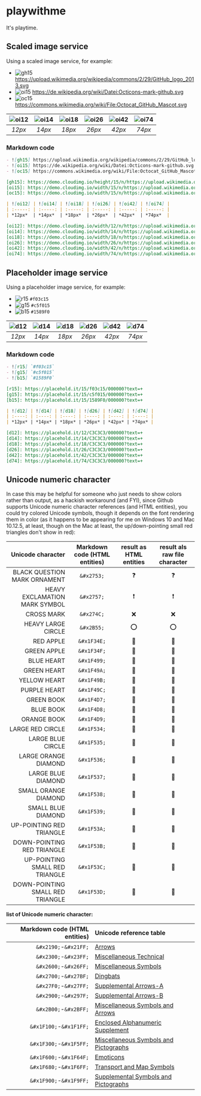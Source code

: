 # playwithme

It's playtime.

## Scaled image service

Using a scaled image service, for example:

- ![gh15] https://upload.wikimedia.org/wikipedia/commons/2/29/GitHub_logo_2013.svg
- ![oi15] https://de.wikipedia.org/wiki/Datei:Octicons-mark-github.svg
- ![oc15] https://commons.wikimedia.org/wiki/File:Octocat_GitHub_Mascot.svg

[gh15]: https://demo.cloudimg.io/height/15/n/https://upload.wikimedia.org/wikipedia/commons/2/29/GitHub_logo_2013.svg
[oi15]: https://demo.cloudimg.io/width/15/n/https://upload.wikimedia.org/wikipedia/commons/9/91/Octicons-mark-github.svg
[oc15]: https://demo.cloudimg.io/width/15/n/https://upload.wikimedia.org/wikipedia/commons/f/f6/Octocat_GitHub_Mascot.svg

| ![oi12] | ![oi14] | ![oi18] | ![oi26] | ![oi42] | ![oi74] |
| :-----: | :-----: | :-----: | :-----: | :-----: | :-----: |
| *12px*  | *14px*  | *18px*  | *26px*  | *42px*  | *74px*  |

[oi12]: https://demo.cloudimg.io/width/12/n/https://upload.wikimedia.org/wikipedia/commons/9/91/Octicons-mark-github.svg
[oi14]: https://demo.cloudimg.io/width/14/n/https://upload.wikimedia.org/wikipedia/commons/9/91/Octicons-mark-github.svg
[oi18]: https://demo.cloudimg.io/width/18/n/https://upload.wikimedia.org/wikipedia/commons/9/91/Octicons-mark-github.svg
[oi26]: https://demo.cloudimg.io/width/26/n/https://upload.wikimedia.org/wikipedia/commons/9/91/Octicons-mark-github.svg
[oi42]: https://demo.cloudimg.io/width/42/n/https://upload.wikimedia.org/wikipedia/commons/9/91/Octicons-mark-github.svg
[oi74]: https://demo.cloudimg.io/width/74/n/https://upload.wikimedia.org/wikipedia/commons/9/91/Octicons-mark-github.svg

### Markdown code

```markdown
- ![gh15] https://upload.wikimedia.org/wikipedia/commons/2/29/GitHub_logo_2013.svg
- ![oi15] https://de.wikipedia.org/wiki/Datei:Octicons-mark-github.svg
- ![oc15] https://commons.wikimedia.org/wiki/File:Octocat_GitHub_Mascot.svg

[gh15]: https://demo.cloudimg.io/height/15/n/https://upload.wikimedia.org/wikipedia/commons/2/29/GitHub_logo_2013.svg
[oi15]: https://demo.cloudimg.io/width/15/n/https://upload.wikimedia.org/wikipedia/commons/9/91/Octicons-mark-github.svg
[oc15]: https://demo.cloudimg.io/width/15/n/https://upload.wikimedia.org/wikipedia/commons/f/f6/Octocat_GitHub_Mascot.svg

| ![oi12] | ![oi14] | ![oi18] | ![oi26] | ![oi42] | ![oi74] |
| :-----: | :-----: | :-----: | :-----: | :-----: | :-----: |
| *12px*  | *14px*  | *18px*  | *26px*  | *42px*  | *74px*  |

[oi12]: https://demo.cloudimg.io/width/12/n/https://upload.wikimedia.org/wikipedia/commons/9/91/Octicons-mark-github.svg
[oi14]: https://demo.cloudimg.io/width/14/n/https://upload.wikimedia.org/wikipedia/commons/9/91/Octicons-mark-github.svg
[oi18]: https://demo.cloudimg.io/width/18/n/https://upload.wikimedia.org/wikipedia/commons/9/91/Octicons-mark-github.svg
[oi26]: https://demo.cloudimg.io/width/26/n/https://upload.wikimedia.org/wikipedia/commons/9/91/Octicons-mark-github.svg
[oi42]: https://demo.cloudimg.io/width/42/n/https://upload.wikimedia.org/wikipedia/commons/9/91/Octicons-mark-github.svg
[oi74]: https://demo.cloudimg.io/width/74/n/https://upload.wikimedia.org/wikipedia/commons/9/91/Octicons-mark-github.svg
```

## Placeholder image service

Using a placeholder image service, for example:

- ![r15] `#f03c15`
- ![g15] `#c5f015`
- ![b15] `#1589F0`

[r15]: https://placehold.it/15/f03c15/000000?text=+
[g15]: https://placehold.it/15/c5f015/000000?text=+
[b15]: https://placehold.it/15/1589F0/000000?text=+

| ![d12] | ![d14] | ![d18] | ![d26] | ![d42] | ![d74] |
| :----: | :----: | :----: | :----: | :----: | :----: |
| *12px* | *14px* | *18px* | *26px* | *42px* | *74px* |

[d12]: https://placehold.it/12/C3C3C3/000000?text=+
[d14]: https://placehold.it/14/C3C3C3/000000?text=+
[d18]: https://placehold.it/18/C3C3C3/000000?text=+
[d26]: https://placehold.it/26/C3C3C3/000000?text=+
[d42]: https://placehold.it/42/C3C3C3/000000?text=+
[d74]: https://placehold.it/74/C3C3C3/000000?text=+

### Markdown code

```markdown
- ![r15] `#f03c15`
- ![g15] `#c5f015`
- ![b15] `#1589F0`

[r15]: https://placehold.it/15/f03c15/000000?text=+
[g15]: https://placehold.it/15/c5f015/000000?text=+
[b15]: https://placehold.it/15/1589F0/000000?text=+

| ![d12] | ![d14] | ![d18] | ![d26] | ![d42] | ![d74] |
| :----: | :----: | :----: | :----: | :----: | :----: |
| *12px* | *14px* | *18px* | *26px* | *42px* | *74px* |

[d12]: https://placehold.it/12/C3C3C3/000000?text=+
[d14]: https://placehold.it/14/C3C3C3/000000?text=+
[d18]: https://placehold.it/18/C3C3C3/000000?text=+
[d26]: https://placehold.it/26/C3C3C3/000000?text=+
[d42]: https://placehold.it/42/C3C3C3/000000?text=+
[d74]: https://placehold.it/74/C3C3C3/000000?text=+
```

## Unicode numeric character

In case this may be helpful for someone who just needs to show colors
rather than output, as a hackish workaround (and FYI), since Github
supports Unicode numeric character references (and HTML entities),
you could try colored Unicode symbols, though it depends on the font
rendering them in color (as it happens to be appearing for me on
Windows 10 and Mac 10.12.5, at least, though on the Mac at least,
the up/down-pointing small red triangles don't show in red):

| Unicode character | Markdown code (HTML entities) | result as HTML entities | result als raw file character |
| ----------------: | :---------------------------: | :---------------------: | :---------------------------: |
| BLACK QUESTION MARK ORNAMENT |         `&#x2753;` | &#x2753;                | ❓ |
| HEAVY EXCLAMATION MARK SYMBOL |        `&#x2757;` | &#x2757;                | ❗ |
| CROSS MARK |                           `&#x274C;` | &#x274C;                | ❌ |
| HEAVY LARGE CIRCLE |                   `&#x2B55;` | &#x2B55;                | ⭕ |
| RED APPLE |                           `&#x1F34E;` | &#x1F34E;               | 🍎 |
| GREEN APPLE |                         `&#x1F34F;` | &#x1F34F;               | 🍏 |
| BLUE HEART |                          `&#x1F499;` | &#x1F499;               | 💙 |
| GREEN HEART |                         `&#x1F49A;` | &#x1F49A;               | 💚 |
| YELLOW HEART |                        `&#x1F49B;` | &#x1F49B;               | 💛 |
| PURPLE HEART |                        `&#x1F49C;` | &#x1F49C;               | 💜 |
| GREEN BOOK |                          `&#x1F4D7;` | &#x1F4D7;               | 📗 |
| BLUE BOOK |                           `&#x1F4D8;` | &#x1F4D8;               | 📘 |
| ORANGE BOOK |                         `&#x1F4D9;` | &#x1F4D9;               | 📙 |
| LARGE RED CIRCLE |                    `&#x1F534;` | &#x1F534;               | 🔴 |
| LARGE BLUE CIRCLE |                   `&#x1F535;` | &#x1F535;               | 🔵 |
| LARGE ORANGE DIAMOND |                `&#x1F536;` | &#x1F536;               | 🔶 |
| LARGE BLUE DIAMOND |                  `&#x1F537;` | &#x1F537;               | 🔷 |
| SMALL ORANGE DIAMOND |                `&#x1F538;` | &#x1F538;               | 🔸 |
| SMALL BLUE DIAMOND |                  `&#x1F539;` | &#x1F539;               | 🔹 |
| UP-POINTING RED TRIANGLE |            `&#x1F53A;` | &#x1F53A;               | 🔺 |
| DOWN-POINTING RED TRIANGLE |          `&#x1F53B;` | &#x1F53B;               | 🔻 |
| UP-POINTING SMALL RED TRIANGLE |      `&#x1F53C;` | &#x1F53C;               | 🔼 |
| DOWN-POINTING SMALL RED TRIANGLE |    `&#x1F53D;` | &#x1F53D;               | 🔽 |

**list of Unicode numeric character:**

| Markdown code (HTML entities) | Unicode reference table                 |
| ----------------------------: | :-------------------------------------- |
| `&#x2190;`-`&#x21FF;`   | [Arrows][arrows] |
| `&#x2300;`-`&#x23FF;`   | [Miscellaneous Technical][miscellaneous_technical] |
| `&#x2600;`-`&#x26FF;`   | [Miscellaneous Symbols][miscellaneous_symbols] |
| `&#x2700;`-`&#x27BF;`   | [Dingbats][dingbats] |
| `&#x27F0;`-`&#x27FF;`   | [Supplemental Arrows-A][supplemental_arrows_a] |
| `&#x2900;`-`&#x297F;`   | [Supplemental Arrows-B][supplemental_arrows_b] |
| `&#x2B00;`-`&#x2BFF;`   | [Miscellaneous Symbols and Arrows][miscellaneous_symbols_and_arrows] |
| `&#x1F100;`-`&#x1F1FF;` | [Enclosed Alphanumeric Supplement][enclosed_alphanumeric_supplement] |
| `&#x1F300;`-`&#x1F5FF;` | [Miscellaneous Symbols and Pictographs][miscellaneous_symbols_and_pictographs] |
| `&#x1F600;`-`&#x1F64F;` | [Emoticons][emoticons] |
| `&#x1F680;`-`&#x1F6FF;` | [Transport and Map Symbols][transport_and_map_symbols] |
| `&#x1F900;`-`&#x1F9FF;` | [Supplemental Symbols and Pictographs][supplemental_symbols_and_pictographs] |

[arrows]:
  https://www.fileformat.info/info/unicode/block/arrows/utf8test.htm
  "UTF-8 Browser Test for Unicode Block 'Arrows'"
[miscellaneous_technical]:
  https://www.fileformat.info/info/unicode/block/miscellaneous_technical/utf8test.htm
  "UTF-8 Browser Test for Unicode Block 'Miscellaneous Technical'"
[miscellaneous_symbols]:
  https://www.fileformat.info/info/unicode/block/miscellaneous_symbols/utf8test.htm
  "UTF-8 Browser Test for Unicode Block 'Miscellaneous Symbols'"
[dingbats]:
  https://www.fileformat.info/info/unicode/block/dingbats/utf8test.htm
  "UTF-8 Browser Test for Unicode Block 'Dingbats'"
[supplemental_arrows_a]:
  https://www.fileformat.info/info/unicode/block/supplemental_arrows_a/utf8test.htm
  "UTF-8 Browser Test for Unicode Block 'Supplemental Arrows-A'"
[supplemental_arrows_b]:
  https://www.fileformat.info/info/unicode/block/supplemental_arrows_b/utf8test.htm
  "UTF-8 Browser Test for Unicode Block 'Supplemental Arrows-B'"
[miscellaneous_symbols_and_arrows]:
  https://www.fileformat.info/info/unicode/block/miscellaneous_symbols_and_arrows/utf8test.htm
  "UTF-8 Browser Test for Unicode Block 'Miscellaneous Symbols and Arrows'"
[enclosed_alphanumeric_supplement]:
  https://www.fileformat.info/info/unicode/block/enclosed_alphanumeric_supplement/utf8test.htm
  "UTF-8 Browser Test for Unicode Block 'Enclosed Alphanumeric Supplement'"
[miscellaneous_symbols_and_pictographs]:
  https://www.fileformat.info/info/unicode/block/miscellaneous_symbols_and_pictographs/utf8test.htm
  "UTF-8 Browser Test for Unicode Block 'Miscellaneous Symbols and Pictographs'"
[emoticons]:
  https://www.fileformat.info/info/unicode/block/emoticons/utf8test.htm
  "UTF-8 Browser Test for Unicode Block 'Emoticons'"
[transport_and_map_symbols]:
  https://www.fileformat.info/info/unicode/block/transport_and_map_symbols/utf8test.htm
  "UTF-8 Browser Test for Unicode Block 'Transport and Map Symbols'"
[supplemental_symbols_and_pictographs]:
  https://www.fileformat.info/info/unicode/block/supplemental_symbols_and_pictographs/utf8test.htm
  "UTF-8 Browser Test for Unicode Block 'Supplemental Symbols and Pictographs'"
